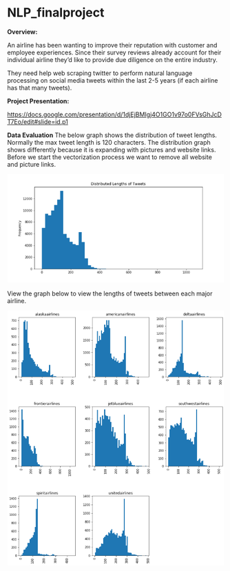 # NLP_finalproject

**Overview:**

An airline has been wanting to improve their reputation with customer and employee experiences.  Since their survey reviews already account for their individual airline they’d like to provide due diligence on the entire industry.

They need help web scraping twitter to perform natural language processing on social media tweets within the last 2-5 years (if each airline has that many tweets).

**Project Presentation:**

https://docs.google.com/presentation/d/1djEjBMIgj4O1GO1v97o0FVsGhJcDT7Eo/edit#slide=id.p1

**Data Evaluation**
The below graph shows the distribution of tweet lengths. Normally the max tweet length is 120 characters. The distribution graph shows differently because it is expanding with pictures and website links. Before we start the vectorization process we want to remove all website and picture links.

![](images/DistLenofTweets.png)

View the graph below to view the lengths of tweets between each major airline. 

![](images/DistLenTweetsAirlines.png)
